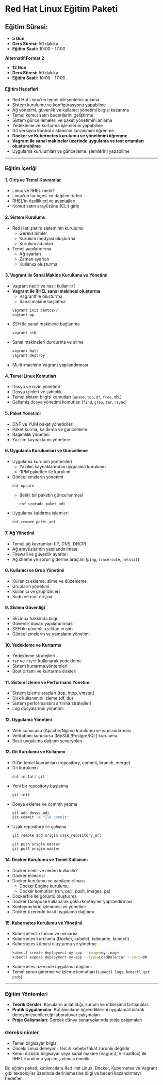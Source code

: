 # Red Hat Linux Eğitim Paketi

## Eğitim Süresi:

- **5 Gün**
- **Ders Süresi:** 50 dakika
- **Eğitim Saati:** 10:00 - 17:00

**Alternatif Format 2**

- **12 Gün**
- **Ders Süresi:** 50 dakika
- **Eğitim Saati:** 10:00 - 17:00

#### Eğitim Hedefleri

- Red Hat Linux’un temel bileşenlerini anlama
- Sistem kurulumu ve konfigürasyonu yapabilme
- Ağ yönetimi, güvenlik ve kullanıcı yönetimi bilgisi kazanma
- Temel komut satırı becerilerini geliştirme
- Sistem güncellemeleri ve paket yönetimini anlama
- Yedekleme ve kurtarma işlemlerini yapabilme
- Git versiyon kontrol sisteminin kullanımını öğrenme
- **Docker ve Kubernetes kurulumu ve yönetimini öğrenme**
- **Vagrant ile sanal makineler üzerinde uygulama ve test ortamları oluşturabilme**
- Uygulama kurulumları ve güncelleme işlemlerini yapabilme

---

### Eğitim İçeriği

#### 1. Giriş ve Temel Kavramlar

- Linux ve RHEL nedir?
- Linux’un tarihçesi ve dağıtım türleri
- RHEL’in özellikleri ve avantajları
- Komut satırı arayüzüne (CLI) giriş

#### 2. Sistem Kurulumu

- Red Hat işletim sisteminin kurulumu
  - Gereksinimler
  - Kurulum medyası oluşturma
  - Kurulum adımları
- Temel yapılandırma
  - Ağ ayarları
  - Zaman ayarları
  - Kullanıcı oluşturma

#### 3. Vagrant ile Sanal Makine Kurulumu ve Yönetimi

- Vagrant nedir ve nasıl kullanılır?
- **Vagrant ile RHEL sanal makinesi oluşturma**
    - Vagrantfile oluşturma
    - Sanal makine başlatma
    ```bash
    vagrant init centos/7
    vagrant up
    ```
- SSH ile sanal makineye bağlanma
    ```bash
    vagrant ssh
    ```
- Sanal makineleri durdurma ve silme
    ```bash
    vagrant halt
    vagrant destroy
    ```
- Multi-machine Vagrant yapılandırması

#### 4. Temel Linux Komutları

- Dosya ve dizin yönetimi
- Dosya izinleri ve sahiplik
- Temel sistem bilgisi komutları (`uname`, `top`, `df`, `free`, vb.)
- Gelişmiş dosya yönetimi komutları (`find`, `grep`, `tar`, `rsync`)

#### 5. Paket Yönetimi

- DNF ve YUM paket yöneticileri
- Paket kurma, kaldırma ve güncelleme
- Bağımlılık yönetimi
- Yazılım kaynaklarını yönetme

#### 6. Uygulama Kurulumları ve Güncelleme

- Uygulama kurulum yöntemleri
  - Yazılım kaynaklarından uygulama kurulumu
  - RPM paketleri ile kurulum
- Güncellemelerin yönetimi
    ```bash
    dnf update
    ```
  - Belirli bir paketin güncellenmesi
    ```bash
    dnf upgrade paket_adi
    ```
- Uygulama kaldırma işlemleri
    ```bash
    dnf remove paket_adi
    ```

#### 7. Ağ Yönetimi

- Temel ağ kavramları (IP, DNS, DHCP)
- Ağ arayüzlerinin yapılandırılması
- Firewall ve güvenlik ayarları
- Ağ izleme ve sorun giderme araçları (`ping`, `traceroute`, `netstat`)

#### 8. Kullanıcı ve Grub Yönetimi

- Kullanıcı ekleme, silme ve düzenleme
- Grupların yönetimi
- Kullanıcı ve grup izinleri
- Sudo ve root erişimi

#### 9. Sistem Güvenliği

- SELinux hakkında bilgi
- Güvenlik duvarı yapılandırması
- SSH ile güvenli uzaktan erişim
- Güncellemelerin ve yamaların yönetimi

#### 10. Yedekleme ve Kurtarma

- Yedekleme stratejileri
- `tar` ve `rsync` kullanarak yedekleme
- Sistem kurtarma yöntemleri
- Boot ortamı ve kurtarma diskleri

#### 11. Sistem İzleme ve Performans Yönetimi

- Sistem izleme araçları (top, htop, vmstat)
- Disk kullanımını izleme (df, du)
- Sistem performansını artırma stratejileri
- Log dosyalarının yönetimi

#### 12. Uygulama Yönetimi

- Web sunucusu (Apache/Nginx) kurulumu ve yapılandırması
- Veritabanı sunucusu (MySQL/PostgreSQL) kurulumu
- Basit uygulama dağıtım senaryoları

#### 13. Git Kurulumu ve Kullanımı

- Git’in temel kavramları (repository, commit, branch, merge)
- Git kurulumu
    ```bash
    dnf install git
    ```
- Yeni bir repository başlatma
    ```bash
    git init
    ```
- Dosya ekleme ve commit yapma
    ```bash
    git add dosya_adi
    git commit -m "İlk commit"
    ```
- Uzak repository ile çalışma
    ```bash
    git remote add origin uzak_repository_url
    ```
    ```bash
    git push origin master
    git pull origin master
    ```

#### 14. Docker Kurulumu ve Temel Kullanımı

- Docker nedir ve neden kullanılır?
- Docker mimarisi
- Docker kurulumu ve yapılandırılması
  - Docker Engine kurulumu
  - Docker komutları (run, pull, push, images, ps)
- Dockerfile ile görüntü oluşturma
- Docker Compose kullanarak çoklu konteyner yapılandırması
- Konteynerlerin izlenmesi ve yönetimi
- Docker üzerinde basit uygulama dağıtımı

#### 15. Kubernetes Kurulumu ve Yönetimi

- Kubernetes’in tanımı ve mimarisi
- Kubernetes kurulumu (Docker, kubelet, kubeadm, kubectl)
- Kubernetes kümesi oluşturma ve yönetme
    ```bash
    kubectl create deployment my-app --image=my-image
    kubectl expose deployment my-app --type=LoadBalancer --port=80
    ```
- Kubernetes üzerinde uygulama dağıtımı
- Temel sorun giderme ve izleme komutları (`kubectl logs`, `kubectl get pods`)

---

### Eğitim Yöntemleri

- **Teorik Dersler**: Konuların anlatıldığı, sunum ve etkileşimli tartışmalar.
- **Pratik Uygulamalar**: Katılımcıların öğrendiklerini uygulamalı olarak deneyimleyebileceği laboratuvar çalışmaları.
- **Proje Çalışmaları**: Gerçek dünya senaryolarında proje çalışmaları.

### Gereksinimler

- Temel bilgisayar bilgisi
- Önceki Linux deneyimi, tercih sebebi fakat zorunlu değildir
- Kendi dizüstü bilgisayar veya sanal makine (Vagrant, VirtualBox) ile RHEL kurulumu yapılmış olması önerilir.

Bu eğitim paketi, katılımcılara Red Hat Linux, Docker, Kubernetes ve Vagrant gibi teknolojiler üzerinde derinlemesine bilgi ve beceri kazandırmayı hedefler.
